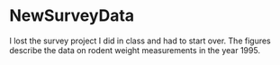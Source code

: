 # NewSurveyData
I lost the survey project I did in class and had to start over. The figures describe the data on rodent weight measurements in the year 1995.  
